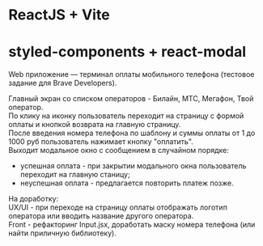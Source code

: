 # ReactJS + Vite  
# styled-components + react-modal

Web приложение — терминал оплаты мобильного телефона (тестовое задание для Brave Developers).  

Главный экран со списком операторов - Билайн, МТС, Мегафон, Твой оператор.  
По клику на иконку пользователь переходит на страницу с формой оплаты и кнопкой возврата на главную страницу.  
После введения номера телефона по шаблону и суммы оплаты от 1 до 1000 руб пользователь нажимает кнопку "оплатить".  
Выходит модальное окно с сообщением в случайном порядке:  
- успешная оплата - при закрытии модального окна пользователь переходит на главную станицу;
- неуспешная оплата - предлагается повторить платеж позже.

На доработку:  
UX/UI - при переходе на страницу оплаты отображать логотип оператора или вводить название другого оператора.  
Front - рефакторинг Input.jsx, доработать маску номера телефона (или найти приличную библиотеку).
